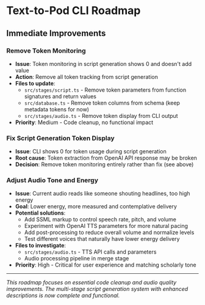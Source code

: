 # Text-to-Pod CLI Roadmap

## Immediate Improvements

### Remove Token Monitoring
- **Issue**: Token monitoring in script generation shows 0 and doesn't add value
- **Action**: Remove all token tracking from script generation
- **Files to update**:
  - `src/stages/script.ts` - Remove token parameters from function signatures and return values
  - `src/database.ts` - Remove token columns from schema (keep metadata tokens for now)
  - `src/stages/audio.ts` - Remove token display from CLI output
- **Priority**: Medium - Code cleanup, no functional impact

### Fix Script Generation Token Display
- **Issue**: CLI shows 0 for token usage during script generation
- **Root cause**: Token extraction from OpenAI API response may be broken
- **Decision**: Remove token monitoring entirely rather than fix (see above)

### Adjust Audio Tone and Energy
- **Issue**: Current audio reads like someone shouting headlines, too high energy
- **Goal**: Lower energy, more measured and contemplative delivery
- **Potential solutions**:
  - Add SSML markup to control speech rate, pitch, and volume
  - Experiment with OpenAI TTS parameters for more natural pacing
  - Add post-processing to reduce overall volume and normalize levels
  - Test different voices that naturally have lower energy delivery
- **Files to investigate**:
  - `src/stages/audio.ts` - TTS API calls and parameters
  - Audio processing pipeline in merge stage
- **Priority**: High - Critical for user experience and matching scholarly tone

---

*This roadmap focuses on essential code cleanup and audio quality improvements. The multi-stage script generation system with enhanced descriptions is now complete and functional.*